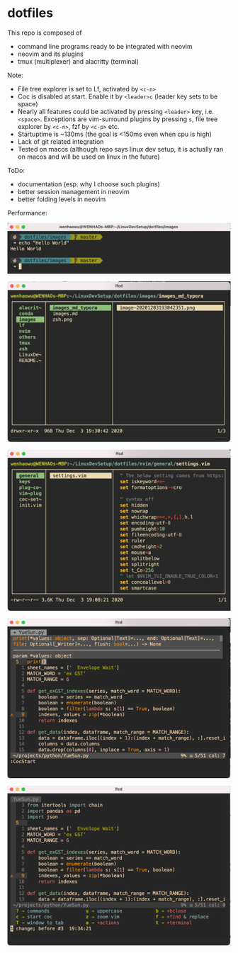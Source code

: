 # dotfiles

This repo is composed of 
* command line programs ready to be integrated with neovim
* neovim and its plugins
* tmux (multiplexer) and alacritty (terminal)

Note: 
* File tree explorer is set to Lf, activated by `<c-n>`
* Coc is disabled at start. Enable it by `<leader>c` (leader key sets to be space)
* Nearly all features could be activated by pressing `<leader>` key, i.e. `<space>`. Exceptions are vim-surround plugins by pressing `s`, file tree explorer by `<c-n>`, fzf by `<c-p>` etc.
* Startuptime is ~130ms (the goal is <150ms even when cpu is high)
* Lack of git related integration
* Tested on macos (although repo says linux dev setup, it is actually ran on macos and will be used on linux in the future)

ToDo: 
* documentation (esp. why I choose such plugins)
* better session management in neovim 
* better folding levels in neovim

Performance:

![zsh](images/zsh.png)

![Lf](images/Lf.png)

![Lf_preview](images/Lf_preview.png)

![neovim](images/coc.png)

![whichkey](images/whichkey.png)

